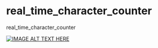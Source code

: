 # real_time_character_counter
real_time_character_counter

<!--https://youtu.be/orp_rEunL6E//-->
[![IMAGE ALT TEXT HERE](https://img.youtube.com/vi/orp_rEunL6E/0.jpg)](https://www.youtube.com/watch?v=orp_rEunL6E)

